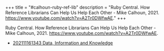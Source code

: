 +++
title = "#calhoun-ruby-ref-lib"
description = "Ruby Central. How Reference Librarians Can Help Us Help Each Other - Mike Calhoun, 2021. https://www.youtube.com/watch?v=A2Tr0DWfwAE."
+++

Ruby Central. How Reference Librarians Can Help Us Help Each Other - Mike Calhoun, 2021. https://www.youtube.com/watch?v=A2Tr0DWfwAE.

- [202111161343 Data, Information and Knowledge](/zettelkasten/202111161343-data--information-and-knowledge)
